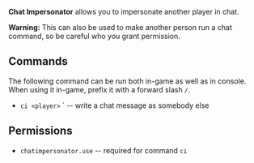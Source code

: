 ﻿**Chat Impersonator** allows you to impersonate another player in chat.

**Warning:** This can also be used to make another person run a chat command, so be careful who you grant permission.

## Commands

The following command can be run both in-game as well as in console. When using it in-game, prefix it with a forward slash `/`.

- `ci <player>` <message>` -- write a chat message as somebody else

## Permissions

- `chatimpersonator.use` -- required for command `ci`